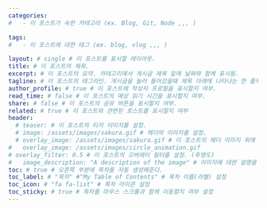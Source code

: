 ```yaml
---
categories:
#   - 이 포스트가 속한 카테고리 (ex. Blog, Git, Node ,,, )

tags:
#   - 이 포스트에 대한 태그 (ex. blog, vlog ,,, )

layout: # single # 이 포스트를 표시할 레이아웃.
title: # 이 포스트의 제목.
excerpt: # 이 포스트의 요약. 카테고리에서 게시글 제목 밑에 날짜와 함께 표시됨.
tagline: # 이 포스트의 태그라인. 게시글을 눌러 들어갔을때 제목 아래에 나타나는 한 줄의 짧은 문구.
author_profile: # true # 이 포스트에 작성자 프로필을 표시할지 여부.
read_time: # false # 이 포스트의 예상 읽기 시간을 표시할지 여부.
share: # false # 이 포스트의 공유 버튼을 표시할지 여부.
related: # true # 이 포스트와 관련된 포스트를 표시할지 여부
header:
  # teaser: # 이 포스트의 티저 이미지를 설정.
  # image: /assets/images/sakura.gif # 헤더의 이미지를 설정.
  # overlay_image: /assets/images/sakura.gif # 이 포스트의 헤더 이미지 위에 오버레이 이미지를 설정.
#   overlay_image: /assets/images/circle_animation.gif
# overlay_filter: 0.5 # 이 포스트의 오버레이 필터를 설정. (투명도)
#   image_description: "A description of the image" # 이미지에 대한 설명을 설정.
toc: # true # 오른쪽 부분에 목차를 자동 생성해준다.
toc_label: # "목차" #"My Table of Contents" # 목차 이름(라벨) 설정
toc_icon: # "fa fa-list" # 목차 아이콘 설정
toc_sticky: # true # 목차를 마우스 스크롤과 함께 이동할지 여부 설정
---
```

